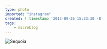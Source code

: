 ```yaml
---
type: photo
imported: "instagram"
created: !!timestamp '2012-09-26 15:33:30 -8'
tags:
    - microblog
---
```

![Sequoia](/media/images/photos/2012/09/1e61b72651727ec55e8b605adaa5c12e.jpg)

